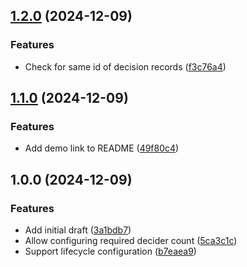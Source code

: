 ## [1.2.0](https://github.com/timo-reymann/mkdocs-decision-records/compare/1.1.0...1.2.0) (2024-12-09)


### Features

* Check for same id of decision records ([f3c76a4](https://github.com/timo-reymann/mkdocs-decision-records/commit/f3c76a4bde2c93bc9b4b6af8a7fde6120948fbcb))

## [1.1.0](https://github.com/timo-reymann/mkdocs-decision-records/compare/1.0.0...1.1.0) (2024-12-09)


### Features

* Add demo link to README ([49f80c4](https://github.com/timo-reymann/mkdocs-decision-records/commit/49f80c43cbcc2cb55ec7c57bae80879dcbf52f2c))

## 1.0.0 (2024-12-09)


### Features

* Add initial draft ([3a1bdb7](https://github.com/timo-reymann/mkdocs-decision-records/commit/3a1bdb7273ff100d449ef509f378c2f8fe18ce2f))
* Allow configuring required decider count ([5ca3c1c](https://github.com/timo-reymann/mkdocs-decision-records/commit/5ca3c1c146e70aecefa4809ea04bfca3f24849d6))
* Support lifecycle configuration ([b7eaea9](https://github.com/timo-reymann/mkdocs-decision-records/commit/b7eaea96b9118f20f10a46f550ebea3e8fdc7419))
